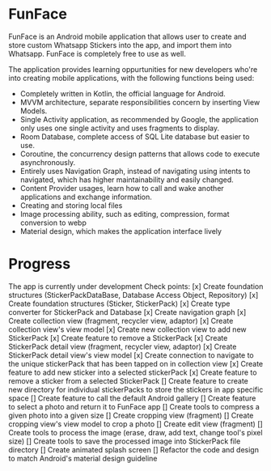 # FunFace
FunFace is an Android mobile application that allows user to create and store custom Whatsapp Stickers into the app, and import them into Whatsapp.
FunFace is completely free to use as well.

The application provides learning oppurtunities for new developers who're into creating mobile applications, with the following functions being used:
- Completely written in Kotlin, the official language for Android.
- MVVM architecture, separate responsibilities concern by inserting View Models.
- Single Activity application, as recommended by Google, the application only uses one single activity and uses fragments to display.
- Room Database, complete access of SQL Lite database but easier to use.
- Coroutine, the concurrency design patterns that allows code to execute asynchronously.
- Entirely uses Navigation Graph, instead of navigating using intents to navigated, which has higher maintainability and easily changed.
- Content Provider usages, learn how to call and wake another applications and exchange information.
- Creating and storing local files
- Image processing ability, such as editing, compression, format conversion to webp
- Material design, which makes the application interface lively


# Progress
The app is currently under development
Check points:
[x] Create foundation structures (StickerPackDataBase, Database Access Object, Repository)
[x] Create foundation structures (Sticker, StickerPack)
[x] Create type converter for StickerPack and Database
[x] Create navigation graph
[x] Create collection view (fragment, recycler view, adaptor)
[x] Create collection view's view model
[x] Create new collection view to add new StickerPack
[x] Create feature to remove a StickerPack
[x] Create StickerPack detail view (fragment, recycler view, adaptor)
[x] Create StickerPack detail view's view model
[x] Create connection to navigate to the unique stickerPack that has been tapped on in collection view
[x] Create feature to add new sticker into a selected stickerPack
[x] Create feature to remove a sticker from a selected StickerPack
[] Create feature to create new directory for individual stickerPacks to store the stickers in app specific space
[] Create feature to call the default Android gallery
[] Create feature to select a photo and return it to FunFace app
[] Create tools to compress a given photo into a given size
[] Create cropping view (fragment)
[] Create cropping view's view model to crop a photo
[] Create edit view (fragment)
[] Create tools to process the image (erase, draw, add text, change tool's pixel size)
[] Create tools to save the processed image into StickerPack file directory
[] Create animated splash screen
[] Refactor the code and design to match Android's material design guideline
